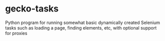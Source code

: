 # gecko-tasks
Python program for running somewhat basic dynamically created Selenium tasks such as loading a page, finding elements, etc, with optional support for proxies
